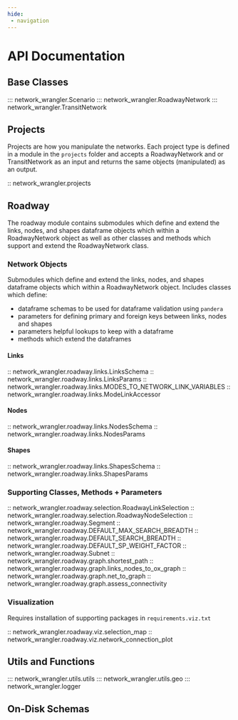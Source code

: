 ```yaml
---
hide:
 - navigation
---
```

# API Documentation

## Base Classes

::: network_wrangler.Scenario
::: network_wrangler.RoadwayNetwork
::: network_wrangler.TransitNetwork

## Projects

Projects are how you manipulate the networks. Each project type is defined in a module in the `projects` folder and accepts a RoadwayNetwork and or TransitNetwork as an input and returns the same objects (manipulated) as an output.  

:: network_wrangler.projects

## Roadway

The roadway module contains submodules which define and extend the links, nodes, and shapes dataframe objects which within a RoadwayNetwork object as well as other classes and methods which support and extend the RoadwayNetwork class.

### Network Objects

Submodules which define and extend the links, nodes, and shapes dataframe objects which within a RoadwayNetwork object.  Includes classes which define:

- dataframe schemas to be used for dataframe validation using `pandera`
- parameters for defining primary and foreign keys between links, nodes and shapes
- parameters helpful lookups to keep with a dataframe
- methods which extend the dataframes

#### Links

:: network_wrangler.roadway.links.LinksSchema
:: network_wrangler.roadway.links.LinksParams
:: network_wrangler.roadway.links.MODES_TO_NETWORK_LINK_VARIABLES
:: network_wrangler.roadway.links.ModeLinkAccessor

#### Nodes

:: network_wrangler.roadway.links.NodesSchema
:: network_wrangler.roadway.links.NodesParams

#### Shapes

:: network_wrangler.roadway.links.ShapesSchema
:: network_wrangler.roadway.links.ShapesParams

### Supporting Classes, Methods + Parameters

:: network_wrangler.roadway.selection.RoadwayLinkSelection
:: network_wrangler.roadway.selection.RoadwayNodeSelection
:: network_wrangler.roadway.Segment
:: network_wrangler.roadway.DEFAULT_MAX_SEARCH_BREADTH
:: network_wrangler.roadway.DEFAULT_SEARCH_BREADTH
:: network_wrangler.roadway.DEFAULT_SP_WEIGHT_FACTOR
:: network_wrangler.roadway.Subnet
:: network_wrangler.roadway.graph.shortest_path
:: network_wrangler.roadway.graph.links_nodes_to_ox_graph
:: network_wrangler.roadway.graph.net_to_graph
:: network_wrangler.roadway.graph.assess_connectivity

### Visualization

Requires installation of supporting packages in `requirements.viz.txt`

:: network_wrangler.roadway.viz.selection_map
:: network_wrangler.roadway.viz.network_connection_plot

## Utils and Functions

::: network_wrangler.utils.utils
::: network_wrangler.utils.geo
::: network_wrangler.logger

## On-Disk Schemas
